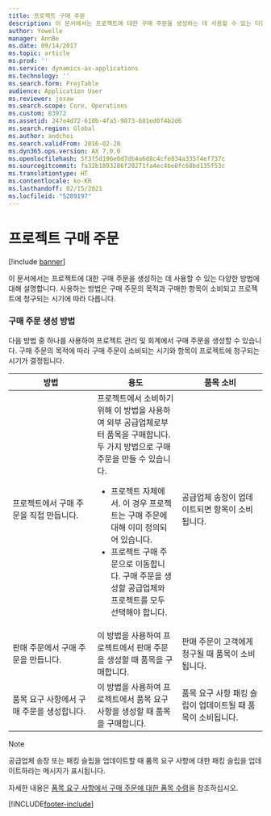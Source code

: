 ```yaml
---
title: 프로젝트 구매 주문
description: 이 문서에서는 프로젝트에 대한 구매 주문을 생성하는 데 사용할 수 있는 다양한 방법에 대해 설명합니다. 사용하는 방법은 구매 주문의 목적과 구매한 항목이 소비되고 프로젝트에 청구되는 시기에 따라 다릅니다.
author: Yowelle
manager: AnnBe
ms.date: 09/14/2017
ms.topic: article
ms.prod: ''
ms.service: dynamics-ax-applications
ms.technology: ''
ms.search.form: ProjTable
audience: Application User
ms.reviewer: josaw
ms.search.scope: Core, Operations
ms.custom: 83972
ms.assetid: 247e4d72-610b-4fa5-9873-601ed0f4b2d6
ms.search.region: Global
ms.author: andchoi
ms.search.validFrom: 2016-02-28
ms.dyn365.ops.version: AX 7.0.0
ms.openlocfilehash: 5f3f5d196e0d7db4a6d8c4cfe834a335f4ef737c
ms.sourcegitcommit: fa32b1893286f20271fa4ec4be8fc68bd135f53c
ms.translationtype: HT
ms.contentlocale: ko-KR
ms.lasthandoff: 02/15/2021
ms.locfileid: "5289197"
---
```

# <a name="purchase-orders-for-a-project"></a>프로젝트 구매 주문

[!include [banner](../includes/banner.md)]

이 문서에서는 프로젝트에 대한 구매 주문을 생성하는 데 사용할 수 있는 다양한 방법에 대해 설명합니다. 사용하는 방법은 구매 주문의 목적과 구매한 항목이 소비되고 프로젝트에 청구되는 시기에 따라 다릅니다.

### <a name="methods-for-creating-a-purchase-order"></a>구매 주문 생성 방법

다음 방법 중 하나를 사용하여 프로젝트 관리 및 회계에서 구매 주문을 생성할 수 있습니다. 구매 주문의 목적에 따라 구매 주문이 소비되는 시기와 항목이 프로젝트에 청구되는 시기가 결정됩니다.

<table>
<colgroup>
<col width="33%" />
<col width="33%" />
<col width="33%" />
</colgroup>
<thead>
<tr class="header">
<th>방법</th>
<th>용도</th>
<th>품목 소비</th>
</tr>
</thead>
<tbody>
<tr class="odd">
<td>프로젝트에서 구매 주문을 직접 만듭니다.</td>
<td>프로젝트에서 소비하기 위해 이 방법을 사용하여 외부 공급업체로부터 품목을 구매합니다. 두 가지 방법으로 구매 주문을 만들 수 있습니다.
<ul>
<li>프로젝트 자체에서. 이 경우 프로젝트는 구매 주문에 대해 이미 정의되어 있습니다.</li>
<li>프로젝트 구매 주문으로 이동합니다. 구매 주문을 생성할 공급업체와 프로젝트를 모두 선택해야 합니다.</li>
</ul></td>
<td>공급업체 송장이 업데이트되면 항목이 소비됩니다.</td>
</tr>
<tr class="even">
<td>판매 주문에서 구매 주문을 만듭니다.</td>
<td>이 방법을 사용하여 프로젝트에서 판매 주문을 생성할 때 품목을 구매합니다.</td>
<td>판매 주문이 고객에게 청구될 때 품목이 소비됩니다.</td>
</tr>
<tr class="odd">
<td>품목 요구 사항에서 구매 주문을 생성합니다.</td>
<td>이 방법을 사용하여 프로젝트에서 품목 요구 사항을 생성할 때 품목을 구매합니다.</td>
<td>품목 요구 사항 패킹 슬립이 업데이트될 때 품목이 소비됩니다.</td>
</tr>
</tbody>
</table>

> [!NOTE] 
> 공급업체 송장 또는 패킹 슬립을 업데이트할 때 품목 요구 사항에 대한 패킹 슬립을 업데이트하라는 메시지가 표시됩니다.

자세한 내용은 [품목 요구 사항에서 구매 주문에 대한 품목 수령](tasks/receive-items-purchase-order-item-requirement.md)을 참조하십시오.



[!INCLUDE[footer-include](../includes/footer-banner.md)]
